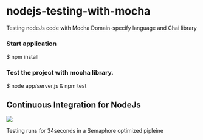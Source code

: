 # nodejs-testing-with-mocha
Testing nodeJs code with Mocha Domain-specify language and Chai library

### Start application
$ npm install 

### Test the project with mocha library. 
$ node app/server.js & npm test  

## Continuous Integration for NodeJs
<a href="https://kelvi23.semaphoreci.com/"><img src="https://user-images.githubusercontent.com/49385184/141714601-7d012031-cea8-4799-a23b-1f3e572a34da.png"></a>

Testing runs for 34seconds in a Semaphore optimized pipleine 
